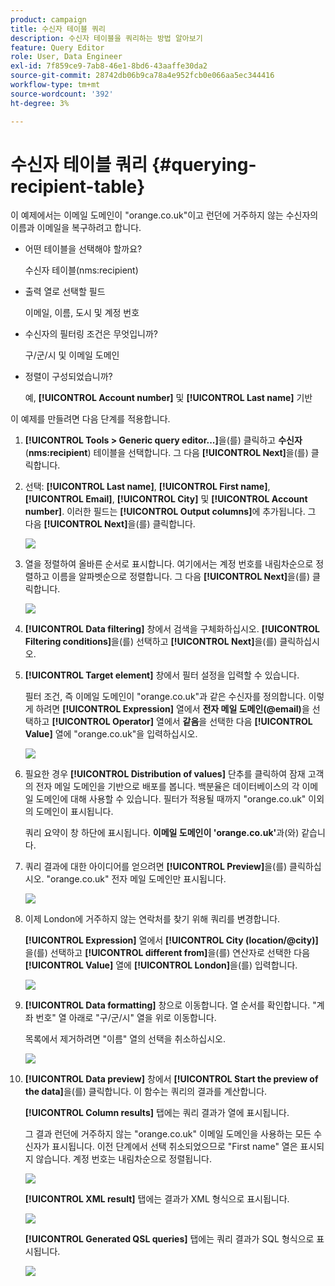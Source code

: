 ```yaml
---
product: campaign
title: 수신자 테이블 쿼리
description: 수신자 테이블을 쿼리하는 방법 알아보기
feature: Query Editor
role: User, Data Engineer
exl-id: 7f859ce9-7ab8-46e1-8bd6-43aaffe30da2
source-git-commit: 28742db06b9ca78a4e952fcb0e066aa5ec344416
workflow-type: tm+mt
source-wordcount: '392'
ht-degree: 3%

---
```


# 수신자 테이블 쿼리 {#querying-recipient-table}



이 예제에서는 이메일 도메인이 &quot;orange.co.uk&quot;이고 런던에 거주하지 않는 수신자의 이름과 이메일을 복구하려고 합니다.

* 어떤 테이블을 선택해야 할까요?

  수신자 테이블(nms:recipient)

* 출력 열로 선택할 필드

  이메일, 이름, 도시 및 계정 번호

* 수신자의 필터링 조건은 무엇입니까?

  구/군/시 및 이메일 도메인

* 정렬이 구성되었습니까?

  예, **[!UICONTROL Account number]** 및 **[!UICONTROL Last name]** 기반

이 예제를 만들려면 다음 단계를 적용합니다.

1. **[!UICONTROL Tools > Generic query editor...]**&#x200B;을(를) 클릭하고 **수신자**(**nms:recipient**) 테이블을 선택합니다. 그 다음 **[!UICONTROL Next]**&#x200B;을(를) 클릭합니다.
1. 선택: **[!UICONTROL Last name]**, **[!UICONTROL First name]**, **[!UICONTROL Email]**, **[!UICONTROL City]** 및 **[!UICONTROL Account number]**. 이러한 필드는 **[!UICONTROL Output columns]**&#x200B;에 추가됩니다. 그 다음 **[!UICONTROL Next]**&#x200B;을(를) 클릭합니다.

   ![](assets/query_editor_03.png)

1. 열을 정렬하여 올바른 순서로 표시합니다. 여기에서는 계정 번호를 내림차순으로 정렬하고 이름을 알파벳순으로 정렬합니다. 그 다음 **[!UICONTROL Next]**&#x200B;을(를) 클릭합니다.

   ![](assets/query_editor_04.png)

1. **[!UICONTROL Data filtering]** 창에서 검색을 구체화하십시오. **[!UICONTROL Filtering conditions]**&#x200B;을(를) 선택하고 **[!UICONTROL Next]**&#x200B;을(를) 클릭하십시오.
1. **[!UICONTROL Target element]** 창에서 필터 설정을 입력할 수 있습니다.

   필터 조건, 즉 이메일 도메인이 &quot;orange.co.uk&quot;과 같은 수신자를 정의합니다. 이렇게 하려면 **[!UICONTROL Expression]** 열에서 **전자 메일 도메인(@email)**&#x200B;을 선택하고 **[!UICONTROL Operator]** 열에서 **같음**&#x200B;을 선택한 다음 **[!UICONTROL Value]** 열에 &quot;orange.co.uk&quot;을 입력하십시오.

   ![](assets/query_editor_05.png)

1. 필요한 경우 **[!UICONTROL Distribution of values]** 단추를 클릭하여 잠재 고객의 전자 메일 도메인을 기반으로 배포를 봅니다. 백분율은 데이터베이스의 각 이메일 도메인에 대해 사용할 수 있습니다. 필터가 적용될 때까지 &quot;orange.co.uk&quot; 이외의 도메인이 표시됩니다.

   쿼리 요약이 창 하단에 표시됩니다. **이메일 도메인이 &#39;orange.co.uk&#39;**&#x200B;과(와) 같습니다.

1. 쿼리 결과에 대한 아이디어를 얻으려면 **[!UICONTROL Preview]**&#x200B;을(를) 클릭하십시오. &quot;orange.co.uk&quot; 전자 메일 도메인만 표시됩니다.

   ![](assets/query_editor_nveau_17.png)

1. 이제 London에 거주하지 않는 연락처를 찾기 위해 쿼리를 변경합니다.

   **[!UICONTROL Expression]** 열에서 **[!UICONTROL City (location/@city)]**&#x200B;을(를) 선택하고 **[!UICONTROL different from]**&#x200B;을(를) 연산자로 선택한 다음 **[!UICONTROL Value]** 열에 **[!UICONTROL London]**&#x200B;을(를) 입력합니다.

   ![](assets/query_editor_08.png)

1. **[!UICONTROL Data formatting]** 창으로 이동합니다. 열 순서를 확인합니다. &quot;계좌 번호&quot; 열 아래로 &quot;구/군/시&quot; 열을 위로 이동합니다.

   목록에서 제거하려면 &quot;이름&quot; 열의 선택을 취소하십시오.

   ![](assets/query_editor_nveau_15.png)

1. **[!UICONTROL Data preview]** 창에서 **[!UICONTROL Start the preview of the data]**&#x200B;을(를) 클릭합니다. 이 함수는 쿼리의 결과를 계산합니다.

   **[!UICONTROL Column results]** 탭에는 쿼리 결과가 열에 표시됩니다.

   그 결과 런던에 거주하지 않는 &quot;orange.co.uk&quot; 이메일 도메인을 사용하는 모든 수신자가 표시됩니다. 이전 단계에서 선택 취소되었으므로 &quot;First name&quot; 열은 표시되지 않습니다. 계정 번호는 내림차순으로 정렬됩니다.

   ![](assets/query_editor_nveau_12.png)

   **[!UICONTROL XML result]** 탭에는 결과가 XML 형식으로 표시됩니다.

   ![](assets/query_editor_nveau_13.png)

   **[!UICONTROL Generated QSL queries]** 탭에는 쿼리 결과가 SQL 형식으로 표시됩니다.

   ![](assets/query_editor_nveau_14.png)
